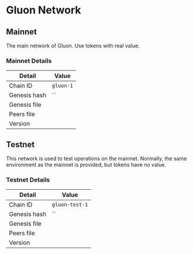 # Gluon Network

## Mainnet

The main network of Gluon. Use tokens with real value.

### Mainnet Details

| Detail       | Value     |
| ------------ | --------- |
| Chain ID     | `gluon-1` |
| Genesis hash | ``        |
| Genesis file |           |
| Peers file   |           |
| Version      |           |

## Testnet

This network is used to test operations on the mainnet. Normally, the same environment as the mainnet is provided, but tokens have no value.

### Testnet Details

| Detail       | Value          |
| ------------ | -------------- |
| Chain ID     | `gluon-test-1` |
| Genesis hash | ``             |
| Genesis file |                |
| Peers file   |                |
| Version      |                |
